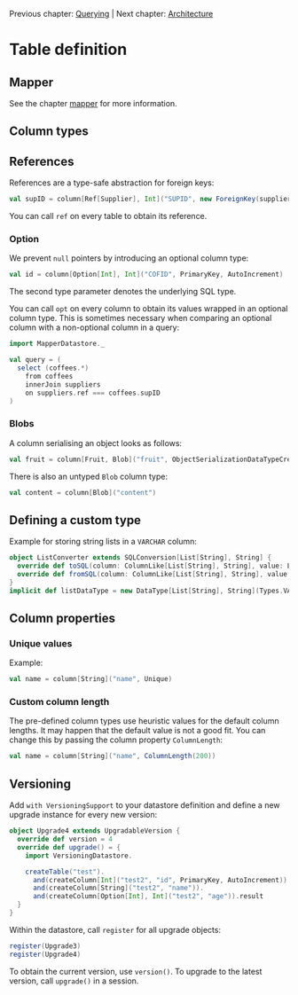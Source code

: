 Previous chapter: [Querying](querying-1.md)  |  Next chapter: [Architecture](architecture.md)

# Table definition


## Mapper
See the chapter [mapper](mapper.md) for more information.


## Column types

## References
References are a type-safe abstraction for foreign keys:

```scala
val supID = column[Ref[Supplier], Int]("SUPID", new ForeignKey(suppliers.id))
```
You can call `ref` on every table to obtain its reference.

### Option
We prevent `null` pointers by introducing an optional column type:

```scala
val id = column[Option[Int], Int]("COFID", PrimaryKey, AutoIncrement)
```
The second type parameter denotes the underlying SQL type.

You can call `opt` on every column to obtain its values wrapped in an optional column type. This is sometimes necessary when comparing an optional column with a non-optional column in a query:

```scala
import MapperDatastore._

val query = (
  select (coffees.*)
    from coffees
    innerJoin suppliers
    on suppliers.ref === coffees.supID
)
```



### Blobs
A column serialising an object looks as follows:

```scala
val fruit = column[Fruit, Blob]("fruit", ObjectSerializationDataTypeCreator.create[Fruit])
```
There is also an untyped `Blob` column type:

```scala
val content = column[Blob]("content")
```


## Defining a custom type
Example for storing string lists in a `VARCHAR` column:

```scala
object ListConverter extends SQLConversion[List[String], String] {
  override def toSQL(column: ColumnLike[List[String], String], value: List[String]): String = value.mkString("|")
  override def fromSQL(column: ColumnLike[List[String], String], value: String): List[String] = value.split('|').toList
}
implicit def listDataType = new DataType[List[String], String](Types.VARCHAR, SQLType("VARCHAR(1024)"), ListConverter)
```

## Column properties
### Unique values
Example:

```scala
val name = column[String]("name", Unique)
```

### Custom column length
The pre-defined column types use heuristic values for the default column lengths. It may happen that the default value is not a good fit. You can change this by passing the column property `ColumnLength`:

```scala
val name = column[String]("name", ColumnLength(200))
```


## Versioning
Add `with VersioningSupport` to your datastore definition and define a new upgrade instance for every new version:

```scala
object Upgrade4 extends UpgradableVersion {
  override def version = 4
  override def upgrade() = {
    import VersioningDatastore.

    createTable("test").
      and(createColumn[Int]("test2", "id", PrimaryKey, AutoIncrement)).
      and(createColumn[String]("test2", "name")).
      and(createColumn[Option[Int], Int]("test2", "age")).result
  }
}
```
Within the datastore, call `register` for all upgrade objects:

```scala
register(Upgrade3)
register(Upgrade4)
```
To obtain the current version, use `version()`. To upgrade to the latest version, call `upgrade()` in a session.



